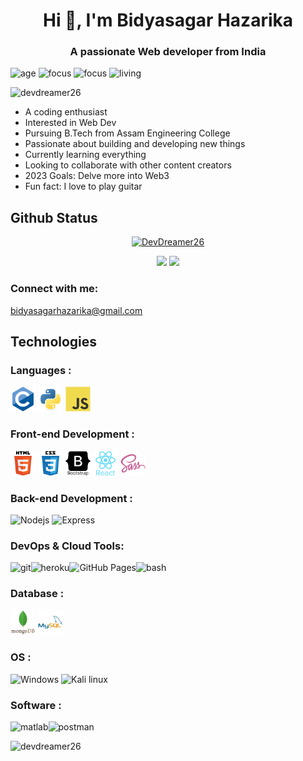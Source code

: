 <h1 align="center">Hi 👋, I'm Bidyasagar Hazarika</h1>
<h3 align="center">A passionate Web developer from India</h3>


![age](https://img.shields.io/badge/age-21-blue)
![focus](https://img.shields.io/badge/focus-MERN-brightgreen)
![focus](https://img.shields.io/badge/focus-Robotics-brightgreen)
![living](https://img.shields.io/badge/living-Assam-3c9)
<p align="left"> <img src="https://komarev.com/ghpvc/?username=devdreamer26&label=Profile%20views&color=0e75b6&style=flat" alt="devdreamer26" /> </p>


- A coding enthusiast
- Interested in Web Dev
- Pursuing B.Tech from Assam Engineering College
- Passionate about building and developing new things
- Currently learning everything
- Looking to collaborate with other content creators
- 2023 Goals: Delve more into Web3
- Fun fact: I love to play guitar

## Github Status
<p align="center"> <a href="https://github.com/ryo-ma/github-profile-trophy"><img src="https://github-profile-trophy.vercel.app/?username=DevDreamer26&theme=dracula&row=1&margin-w=15" alt="DevDreamer26" /></a> </p>



<p align="center">

<img width="49.5%" src="https://github-readme-stats.vercel.app/api?username=DevDreamer26&show_icons=true&theme=dark" />
  <img width="49.5%" src="https://github-readme-streak-stats.herokuapp.com/?user=DevDreamer26&theme=dark" />
</p>


<h3 align="left">Connect with me:</h3>
<p><a href="#">bidyasagarhazarika@gmail.com</a></p>



## Technologies

### Languages :

<img src="https://raw.githubusercontent.com/devicons/devicon/master/icons/c/c-original.svg" alt="c" width="40"
    height="40" />
<img src="https://raw.githubusercontent.com/devicons/devicon/master/icons/python/python-original.svg" alt="python"
    width="40" height="40" />
<img src="https://raw.githubusercontent.com/devicons/devicon/master/icons/javascript/javascript-original.svg"
    alt="javascript" width="40" height="40" />

### Front-end Development :

<img src="https://raw.githubusercontent.com/devicons/devicon/master/icons/html5/html5-original-wordmark.svg" alt="html5"
    width="40" height="40" />
<img src="https://raw.githubusercontent.com/devicons/devicon/master/icons/css3/css3-original-wordmark.svg" alt="css3"
    width="40" height="40" />
<img src="https://raw.githubusercontent.com/devicons/devicon/master/icons/bootstrap/bootstrap-plain-wordmark.svg"
    alt="bootstrap" width="40" height="40" />
<img src="https://raw.githubusercontent.com/devicons/devicon/master/icons/react/react-original-wordmark.svg" alt="react"
    width="40" height="40" />
<img src="https://raw.githubusercontent.com/devicons/devicon/master/icons/sass/sass-original.svg" alt="sass" width="40"
    height="40" />


### Back-end Development :

![Nodejs](https://img.shields.io/badge/-Nodejs-black?style=flat-square&logo=Node.js)
![Express](https://img.shields.io/badge/-Express-black?style=flat-square&logo=Express.js)
### DevOps & Cloud Tools:
<img src="https://www.vectorlogo.zone/logos/git-scm/git-scm-icon.svg" alt="git" width="40" height="40" /><img src="https://www.vectorlogo.zone/logos/heroku/heroku-icon.svg" alt="heroku" width="40" height="40" /><img alt="GitHub Pages" src="https://img.shields.io/badge/GitHub%20Pages-%23327FC7.svg?logo=github&logoColor=white"><img src="https://www.vectorlogo.zone/logos/gnu_bash/gnu_bash-icon.svg" alt="bash" width="40" height="40" />

### Database :

<img src="https://raw.githubusercontent.com/devicons/devicon/master/icons/mongodb/mongodb-original-wordmark.svg"
    alt="mongodb" width="40" height="40" />
<img src="https://raw.githubusercontent.com/devicons/devicon/master/icons/mysql/mysql-original-wordmark.svg" alt="mysql"
    width="40" height="40" />

### OS :
![Windows](https://img.shields.io/badge/Windows-0078D6?style=flat-square&logo=windows&logoColor=white)
![Kali linux](https://img.shields.io/badge/Kali_Linux-557C94?style=flat-square&logo=kali-linux&logoColor=white)
### Software :
<img src="https://upload.wikimedia.org/wikipedia/commons/2/21/Matlab_Logo.png" alt="matlab" width="40" height="40" /><img src="https://www.vectorlogo.zone/logos/getpostman/getpostman-icon.svg" alt="postman" width="40" height="40" />


<p><img align="left"
        src="https://github-readme-stats.vercel.app/api/top-langs?username=devdreamer26&show_icons=true&locale=en&layout=compact&theme=dracula"
        alt="devdreamer26" /></p>
